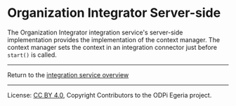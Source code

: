 <!-- SPDX-License-Identifier: CC-BY-4.0 -->
<!-- Copyright Contributors to the ODPi Egeria project 2020. -->

# Organization Integrator Server-side

The Organization Integrator integration service's server-side implementation provides 
the implementation of the context manager.  The context manager sets the context in an integration
connector just before `start()` is called.
 

----
Return to the [integration service overview](..)

----
License: [CC BY 4.0](https://creativecommons.org/licenses/by/4.0/),
Copyright Contributors to the ODPi Egeria project.